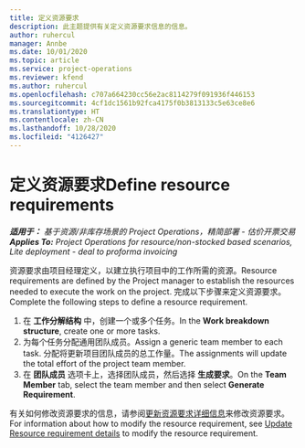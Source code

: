 ```yaml
---
title: 定义资源要求
description: 此主题提供有关定义资源要求信息的信息。
author: ruhercul
manager: Annbe
ms.date: 10/01/2020
ms.topic: article
ms.service: project-operations
ms.reviewer: kfend
ms.author: ruhercul
ms.openlocfilehash: c707a664230cc56e2ac8114279f091936f446153
ms.sourcegitcommit: 4cf1dc1561b92fca4175f0b3813133c5e63ce8e6
ms.translationtype: HT
ms.contentlocale: zh-CN
ms.lasthandoff: 10/28/2020
ms.locfileid: "4126427"
---
```

# <a name="define-resource-requirements"></a><span data-ttu-id="eea68-103">定义资源要求</span><span class="sxs-lookup"><span data-stu-id="eea68-103">Define resource requirements</span></span>

<span data-ttu-id="eea68-104">_**适用于：** 基于资源/非库存场景的 Project Operations，精简部署 - 估价开票交易_</span><span class="sxs-lookup"><span data-stu-id="eea68-104">_**Applies To:** Project Operations for resource/non-stocked based scenarios, Lite deployment - deal to proforma invoicing_</span></span>

<span data-ttu-id="eea68-105">资源要求由项目经理定义，以建立执行项目中的工作所需的资源。</span><span class="sxs-lookup"><span data-stu-id="eea68-105">Resource requirements are defined by the Project manager to establish the resources needed to execute the work on the project.</span></span> <span data-ttu-id="eea68-106">完成以下步骤来定义资源要求。</span><span class="sxs-lookup"><span data-stu-id="eea68-106">Complete the following steps to define a resource requirement.</span></span>

1.  <span data-ttu-id="eea68-107">在 **工作分解结构** 中，创建一个或多个任务。</span><span class="sxs-lookup"><span data-stu-id="eea68-107">In the **Work breakdown structure**, create one or more tasks.</span></span>
2.  <span data-ttu-id="eea68-108">为每个任务分配通用团队成员。</span><span class="sxs-lookup"><span data-stu-id="eea68-108">Assign a generic team member to each task.</span></span> <span data-ttu-id="eea68-109">分配将更新项目团队成员的总工作量。</span><span class="sxs-lookup"><span data-stu-id="eea68-109">The assignments will update the total effort of the project team member.</span></span>
3.  <span data-ttu-id="eea68-110">在 **团队成员** 选项卡上，选择团队成员，然后选择 **生成要求**。</span><span class="sxs-lookup"><span data-stu-id="eea68-110">On the **Team Member** tab, select the team member and then select **Generate Requirement**.</span></span>

<span data-ttu-id="eea68-111">有关如何修改资源要求的信息，请参阅[更新资源要求详细信息](define-resource-requirements.md)来修改资源要求。</span><span class="sxs-lookup"><span data-stu-id="eea68-111">For information about how to modify the resource requirement, see [Update Resource requirement details](define-resource-requirements.md) to modify the resource requirement.</span></span>